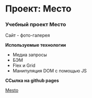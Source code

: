 # Проект: Место

### Учебный проект Место
Сайт - фото-галерея

**Используемые технологии**

* Медиа запросы
* БЭМ
* Flex и Grid
* Манипуляция DOM с помощью JS

**ССылка на github pages**

[Mesto](https://despair322.github.io/mesto/)
